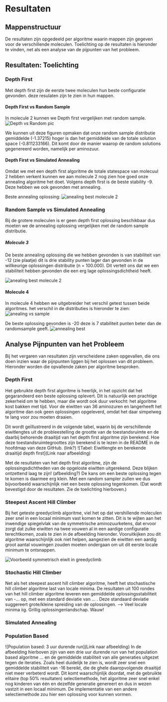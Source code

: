# Resultaten

## Mappenstructuur

De resultaten zijn opgedeeld per algoritme waarin mappen zijn gegeven voor de verschillende moleculen. Toelichting op de resultaten is hieronder te vinden, net als een analyse van de pijpunten van het probleem.

## Resultaten: Toelichting

### Depth First
Met depth first zijn de eerste twee moleculen hun beste configuratie gevonden. deze resulaten zijn te zien in hun mappen.

#### Depth First vs Random Sample
In molecule 2 kunnen we Depth first vergelijken met random sample.
![Depth vs Random pic](randomvsdepth.png)

We kunnen uit deze figuren opmaken dat onze random sample distributie gemiddelde (-1.37215) hoger is dan het gemiddelde van de totale solution space (-0.811233166). Dit komt door de manier waarop de random solutions gegenereerd worden, namelijk per aminozuur.

#### Depth First vs Simulated Annealing
Omdat we met een depth first algoritme de totale statespace van molecuul 2 hebben verkent kunnen we aan molecule 2 nog zien hoe goed onze annealing algoritme het doet. Volgens depth first is de beste stability -9. Deze hebben we ook gevonden met annealing.

Beste annealing oplossing:
![anealing best molecule 2](https://github.com/koenkoen1/OriBunshi/blob/master/results/Anneal/Molecule_2/pics/best.png?raw=true)

### Random Sample vs Simulated Annealing
Bij de grotere moleculen is er geen depth first oplossing beschikbaar dus moeten we de annealing oplossing vergelijken met de random sample distributie.

##### Molecule 3
De beste annealing oplossing die we hebben gevonden is van stabiliteit van -12 (zie plaatje) dit is drie stability punten lager dan gevonden in de willkeurige oplossingen distributie (n = 100.000). Dit vertelt ons dat we een stabiliteit hebben gevonden die een erg lage oplossingsdichtheid heeft.

![anealing best molecule 2](https://github.com/koenkoen1/OriBunshi/blob/master/results/Anneal/Molecule_3/pictures/best.png?raw=true)

#### Molecule 4
In molecule 4 hebben we uitgebreider het verschil getest tussen beide algoritmes. het verschil in de distributies is hieronder te zien:
![anealing vs sample](annealandsample.png)

De beste oplossing gevonden is -20 deze is 7 stabiliteit punten beter dan de randomsample geeft.
![annealing best](https://github.com/koenkoen1/OriBunshi/blob/master/results/Anneal/Molecule_4/pictures/best.png?raw=true)

## Analyse Pijnpunten van het Probleem
Bij het vergaren van resultaten zijn verscheidene zaken opgevallen, die ons doen inzien waar de pijnpunten liggen bij het oplossen van dit probleem. Hieronder worden die opvallende zaken per algoritme besproken.

### Depth First
Het gebruikte depth first algoritme is heerlijk, in het opzicht dat het gegarandeerd een beste oplossing oplevert. Dit is natuurlijk een prachtige zekerheid om te hebben, maar die wordt ook duur verkocht: het algoritme kost bakken met tijd. Voor de eiwitten van 36 aminozuren en langerheeft het algoritme dan ook geen oplossingen opgeleverd, omdat het daar simpelweg te lang voor zou moeten draaien.

Dit wordt geïllustreerd in de volgende tabel, waarin bij de verschillende eiwitlengtes uit de probleestelling de grootte van de toestandsruimte en de daarbij behorende draaitijd van het depth first algoritme zijn berekend. Hoe deze toestandsruimtegroottes zijn berekend is te lezen in de README in de hoofdmap van deze GitHub. (link?)
![Tabel: Eiwitlengte en berekende draaitijd depth first](Link naar afbeelding)

Met de resultaten van het depth first algoritme, zijn de oplossingsdichtheden van de opgeloste eiwitten uitgerekend. Deze blijken ontzettend laag te zijn! (afbeelding?) De kans om een beste oplossing tegen te komen is daarmee erg klein. Met een random sampler zullen we dus bijvoorbeeld waarschijnlijk niet een beste oplossing tegenkomen. (Dat wordt bevestigd door de resultaten. Zie de toelichting hierboven.)

### Steepest Ascent Hill Climber
Bij het geteste greedyclimb algoritme, viel het op dat vershillende moleculen zeer snel in een locaal minimum vast komen te zitten. Dit is te wijten aan het inwendige spiegelvlak van de symmetrische aminozuurketens, dat ervoor zorgt dat zulke eiwitten na twee vouwen al in een aardige configuratie terechtkomen, zoals te zien in de afbeelding hieronder. Vooruitkijken zou dit algoritme waarschijnlijk ook niet helpen, aangezien de eiwitten een aardig groot aantal vouwingen zouden moeten ondergaan om uit dit eerste locale minimum te ontsnappen.

![Voorbeeld symmetrisch eiwit in greedyclimb](https://github.com/koenkoen1/OriBunshi/blob/master/results/maximum_ascent_back_breaking.png?raw=true)

### Stochastic Hill Climber
Net als het steepest ascent hill climber algoritme, heeft het stochastische hill climber algoritme last van locale minima. De resultaten uit 100 rondes van het hill climber algoritme leveren een gemiddelde oplossingsstabiliteit van -... op, met een standard deviatie van ... . Deze standaard deviatie suggereert grote/kleine spreiding van de oplossingen. --> Veel locale minima iig. Grillig oplossingenlandschap. Wauw!

### Simulated Annealing


### Population Based
![Population based: 3 uur durende run](Link naar afbeelding)
In de afbeelding hierboven zijn van een drie uur durende run van het population based algoritme ... en de gemiddelde stabiliteit van alle generaties uitgezet tegen de iteraties. Zoals heel duidelijk te zien is, wordt zeer snel een gemiddelde stabiliteit van -16 bereikt, die de ghele daaropvolgende draaitijd niet meer verbeterd wordt. Dit komt waarschijnlijk doordat, met de gebruikte elitaire (top 50% resultaten) selectiemethode, het algoritme zeer snel enkel nog kinderen van één en dezelfde generatie genereert en dus in wezen vastzit in een locaal minimum. De implementatie van een andere selectiemethode zou hier een oplossing voor kunnen vormen.
